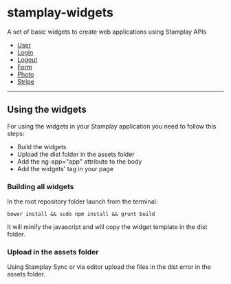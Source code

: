 stamplay-widgets
==================

A set of basic widgets to create web applications using Stamplay APIs

* [User](./docs/components/user.md)
* [Login](./docs/components/login.md) 
* [Logout](./docs/components/logout.md)
* [Form](./docs/components/form.md) 
* [Photo](./docs/components/photo.md)
* [Stripe](./docs/components/stripe.md)

-----------------------

## Using the widgets
For using the widgets in your Stamplay application you need to follow this steps:  
 
* Build the widgets
* Upload the dist folder in the assets folder
* Add the ng-app="app" attribute to the body
* Add the widgets' tag in your page 

### Building all widgets 
In the root repository folder launch from the terminal:
 
	bower install && sudo npm install && grunt build

It will minify the javascript and will copy the widget template in the dist folder. 
### Upload in the assets folder
Using Stamplay Sync or via editor upload the files in the dist error in the assets folder.
